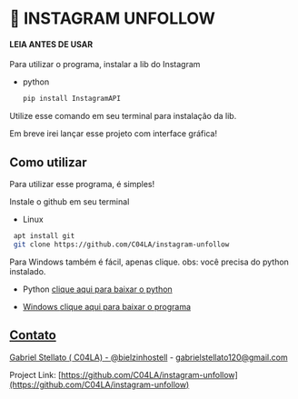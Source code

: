 
# 🤳 INSTAGRAM UNFOLLOW
#### LEIA ANTES DE USAR 

Para utilizar o programa, instalar a lib do Instagram 
* python

  ```sh
  pip install InstagramAPI

  ```
Utilize esse comando em seu terminal para instalação da lib.

Em breve irei lançar esse projeto com interface gráfica!

## Como utilizar
Para utilizar esse programa, é simples! 

Instale o github em seu terminal

* Linux 
 ```sh
  apt install git
  git clone https://github.com/C04LA/instagram-unfollow

  ```
  
Para Windows também é fácil, apenas clique. 
obs: você precisa do python instalado. 

   
* Python 
<a href="https://www.python.org/downloads/">clique aqui para baixar o python
 
* Windows
<a href="https://github.com/C04LA/instagram-unfollow/archive/refs/heads/main.zip">clique aqui para baixar o programa
  

## Contato

Gabriel Stellato ( C04LA)  - [@bielzinhostell](https://twitter.com/bielzinhostell) - gabrielstellato120@gmail.com

Project Link: [https://github.com/C04LA/instagram-unfollow](https://github.com/C04LA/instagram-unfollow)
